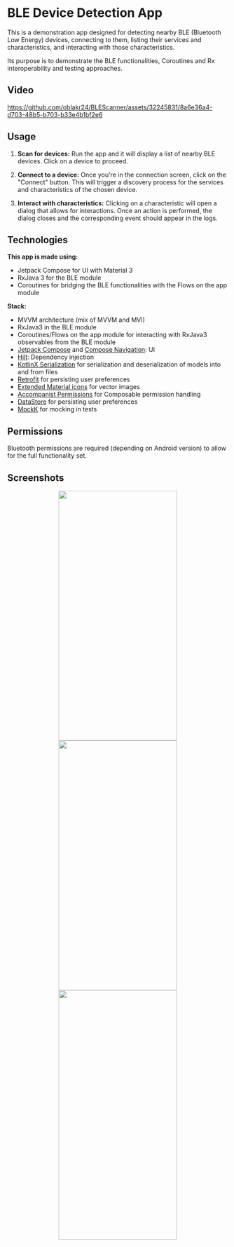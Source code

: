 # BLE Device Detection App

This is a demonstration app designed for detecting nearby BLE (Bluetooth Low Energy) devices, connecting to them, 
listing their services and characteristics, and interacting with those characteristics.

Its purpose is to demonstrate the BLE functionalities, Coroutines and Rx interoperability and testing approaches.

## Video

https://github.com/oblakr24/BLEScanner/assets/32245831/8a6e36a4-d703-48b5-b703-b33e4b1bf2e6

## Usage

1. **Scan for devices:** Run the app and it will display a list of nearby BLE devices. Click on a device to proceed.

2. **Connect to a device:** Once you're in the connection screen, click on the "Connect" button. This will trigger a discovery process for the services and characteristics of the chosen device.

3. **Interact with characteristics:** Clicking on a characteristic will open a dialog that allows for interactions. Once an action is performed, the dialog closes and the corresponding event should appear in the logs.

## Technologies

**This app is made using:**

- Jetpack Compose for UI with Material 3
- RxJava 3 for the BLE module
- Coroutines for bridging the BLE functionalities with the Flows on the app module

**Stack:**
- MVVM architecture (mix of MVVM and MVI)
- RxJava3 in the BLE module
- Coroutines/Flows on the app module for interacting with RxJava3 observables from the BLE module
- [Jetpack Compose](https://developer.android.com/jetpack/compose) and [Compose Navigation](https://developer.android.com/jetpack/compose/navigation): UI
- [Hilt](https://dagger.dev/hilt/): Dependency injection
- [KotlinX Serialization](https://github.com/Kotlin/kotlinx.serialization) for serialization and deserialization of models into and from files
- [Retrofit](https://github.com/square/retrofit) for persisting user preferences
- [Extended Material icons](https://developer.android.com/jetpack/androidx/releases/compose-material) for vector images
- [Accompanist Permissions](https://github.com/google/accompanist/tree/main/permissions) for Composable permission handling
- [DataStore](https://developer.android.com/topic/libraries/architecture/datastore) for persisting user preferences
- [MockK](https://mockk.io/) for mocking in tests

## Permissions

Bluetooth permissions are required (depending on Android version) to allow for the full functionality set.

## Screenshots

<p align="center">
  <img src="https://github-production-user-asset-6210df.s3.amazonaws.com/32245831/246185716-dbe9e467-fe90-4dc1-a18c-ba87b11c16c1.jpg" width="270" height="570">
  <img src="https://github-production-user-asset-6210df.s3.amazonaws.com/32245831/246185859-c5384f0f-543e-46db-a963-bc9454787512.jpg" width="270" height="570">
  <img src="https://github-production-user-asset-6210df.s3.amazonaws.com/32245831/246185901-44958f86-1faa-4253-8b11-47472215708e.jpg" width="270" height="570">
</p>
